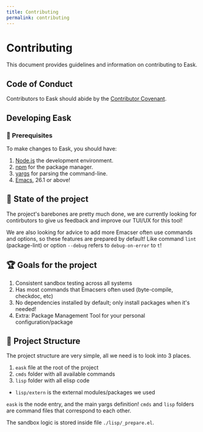 ```yaml
---
title: Contributing
permalink: contributing
---
```


# Contributing

This document provides guidelines and information on contributing to Eask.

## Code of Conduct

Contributors to Eask should abide by the [Contributor Covenant](https://www.contributor-covenant.org/version/1/4/code-of-conduct).

## Developing Eask

### 🚩 Prerequisites

To make changes to Eask, you should have:

1. [Node.js](https://nodejs.org/en/) the development environment.
2. [npm](https://www.npmjs.com/) for the package manager.
3. [yargs](https://github.com/yargs/yargs) for parsing the command-line.
4. [Emacs](https://www.gnu.org/software/emacs/), 26.1 or above!

## 📂 State of the project

The project's barebones are pretty much done, we are currently looking for
contirbutors to give us feedback and improve our TUI/UX for this tool!

We are also looking for advice to add more Emacser often use commands and
options, so these features are prepared by default! Like command `lint` 
(package-lint) or option `--debug` refers to `debug-on-error` to `t`!

## 🏆 Goals for the project

1. Consistent sandbox testing across all systems
2. Has most commands that Emacsers often used (byte-compile, checkdoc, etc)
3. No dependencies installed by default; only install packages when it's needed!
4. Extra: Package Management Tool for your personal configuration/package

## 📂 Project Structure

The project structure are very simple, all we need is to look into 3 places.

1. `eask` file at the root of the project
2. `cmds` folder with all available commands
3. `lisp` folder with all elisp code
  - `lisp/extern` is the external modules/packages we used

`eask` is the node entry, and the main yargs definition! `cmds` and `lisp`
folders are command files that correspond to each other.

The sandbox logic is stored inside file `./lisp/_prepare.el`.
